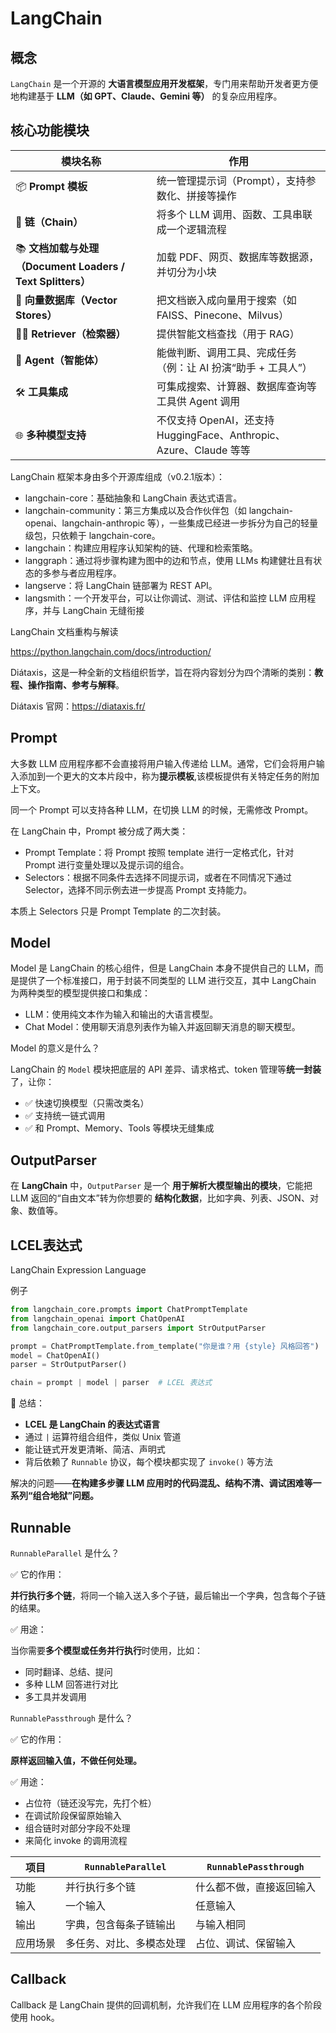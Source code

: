 # LangChain

## 概念

`LangChain` 是一个开源的 **大语言模型应用开发框架**，专门用来帮助开发者更方便地构建基于 **LLM（如 GPT、Claude、Gemini 等）** 的复杂应用程序。



## 核心功能模块

| 模块名称                                                  | 作用                                                         |
| --------------------------------------------------------- | ------------------------------------------------------------ |
| 📦 **Prompt 模板**                                         | 统一管理提示词（Prompt），支持参数化、拼接等操作             |
| 🔗 **链（Chain）**                                         | 将多个 LLM 调用、函数、工具串联成一个逻辑流程                |
| 📚 **文档加载与处理（Document Loaders / Text Splitters）** | 加载 PDF、网页、数据库等数据源，并切分为小块                 |
| 🧠 **向量数据库（Vector Stores）**                         | 把文档嵌入成向量用于搜索（如 FAISS、Pinecone、Milvus）       |
| 🕵️‍♂️ **Retriever（检索器）**                                | 提供智能文档查找（用于 RAG）                                 |
| 🤖 **Agent（智能体）**                                     | 能做判断、调用工具、完成任务（例：让 AI 扮演“助手 + 工具人”） |
| 🛠️ **工具集成**                                            | 可集成搜索、计算器、数据库查询等工具供 Agent 调用            |
| 🌐 **多种模型支持**                                        | 不仅支持 OpenAI，还支持 HuggingFace、Anthropic、Azure、Claude 等等 |



LangChain 框架本身由多个开源库组成（v0.2.1版本）：

- langchain-core：基础抽象和 LangChain 表达式语言。
-  langchain-community：第三方集成以及合作伙伴包（如 langchain-openai、langchain-anthropic 等），一些集成已经进一步拆分为自己的轻量级包，只依赖于 langchain-core。
- langchain：构建应用程序认知架构的链、代理和检索策略。
- langgraph：通过将步骤构建为图中的边和节点，使用 LLMs 构建健壮且有状态的多参与者应用程序。
- langserve：将 LangChain 链部署为 REST API。
- langsmith：一个开发平台，可以让你调试、测试、评估和监控 LLM 应用程序，并与 LangChain 无缝衔接



LangChain 文档重构与解读

https://python.langchain.com/docs/introduction/

Diátaxis，这是一种全新的文档组织哲学，旨在将内容划分为四个清晰的类别：**教程、操作指南、参考与解释**。

Diátaxis 官网：https://diataxis.fr/





## Prompt

大多数 LLM 应用程序都不会直接将用户输入传递给 LLM。通常，它们会将用户输入添加到一个更大的文本片段中，称为**提示模板**,该模板提供有关特定任务的附加上下文。

同一个 Prompt 可以支持各种 LLM，在切换 LLM 的时候，无需修改 Prompt。

在 LangChain 中，Prompt 被分成了两大类：

- Prompt Template：将 Prompt 按照 template 进行一定格式化，针对 Prompt 进行变量处理以及提示词的组合。
- Selectors：根据不同条件去选择不同提示词，或者在不同情况下通过 Selector，选择不同示例去进一步提高 Prompt 支持能力。

本质上 Selectors 只是 Prompt Template 的二次封装。





## Model

Model 是 LangChain 的核心组件，但是 LangChain 本身不提供自己的 LLM，而是提供了一个标准接口，用于封装不同类型的 LLM 进行交互，其中 LangChain 为两种类型的模型提供接口和集成：

- LLM：使用纯文本作为输入和输出的大语言模型。
- Chat Model：使用聊天消息列表作为输入并返回聊天消息的聊天模型。



Model 的意义是什么？

LangChain 的 `Model` 模块把底层的 API 差异、请求格式、token 管理等**统一封装**了，让你：

- ✅ 快速切换模型（只需改类名）
- ✅ 支持统一链式调用
- ✅ 和 Prompt、Memory、Tools 等模块无缝集成



## OutputParser

在 **LangChain** 中，`OutputParser` 是一个 **用于解析大模型输出的模块**，它能把 LLM 返回的“自由文本”转为你想要的 **结构化数据**，比如字典、列表、JSON、对象、数值等。



## LCEL表达式

LangChain Expression Language

例子

```python
from langchain_core.prompts import ChatPromptTemplate
from langchain_openai import ChatOpenAI
from langchain_core.output_parsers import StrOutputParser

prompt = ChatPromptTemplate.from_template("你是谁？用 {style} 风格回答")
model = ChatOpenAI()
parser = StrOutputParser()

chain = prompt | model | parser  # LCEL 表达式
```

📌 总结：

- **LCEL 是 LangChain 的表达式语言**
- 通过 `|` 运算符组合组件，类似 Unix 管道
- 能让链式开发更清晰、简洁、声明式
- 背后依赖了 `Runnable` 协议，每个模块都实现了 `invoke()` 等方法

解决的问题——**在构建多步骤 LLM 应用时的代码混乱、结构不清、调试困难等一系列“组合地狱”问题。**

  

## Runnable

`RunnableParallel` 是什么？

✅ 它的作用：

**并行执行多个链**，将同一个输入送入多个子链，最后输出一个字典，包含每个子链的结果。

✅ 用途：

当你需要**多个模型或任务并行执行**时使用，比如：

- 同时翻译、总结、提问
- 多种 LLM 回答进行对比
- 多工具并发调用



`RunnablePassthrough` 是什么？

✅ 它的作用：

**原样返回输入值，不做任何处理。**

✅ 用途：

- 占位符（链还没写完，先打个桩）
- 在调试阶段保留原始输入
- 组合链时对部分字段不处理
- 来简化 invoke 的调用流程



| 项目     | `RunnableParallel`       | `RunnablePassthrough`    |
| -------- | ------------------------ | ------------------------ |
| 功能     | 并行执行多个链           | 什么都不做，直接返回输入 |
| 输入     | 一个输入                 | 任意输入                 |
| 输出     | 字典，包含每条子链输出   | 与输入相同               |
| 应用场景 | 多任务、对比、多模态处理 | 占位、调试、保留输入     |



## Callback

Callback 是 LangChain 提供的回调机制，允许我们在 LLM 应用程序的各个阶段使用 hook。
